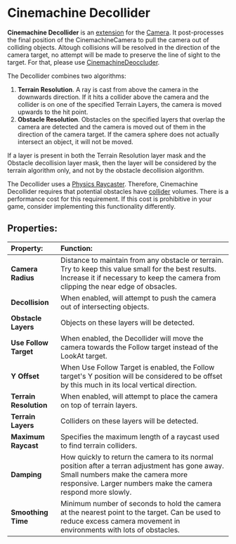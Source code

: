 # Cinemachine Decollider

__Cinemachine Decollider__ is an [extension](CinemachineVirtualCameraExtensions.md) for the [Camera](CinemachineCamera.md). It post-processes the final position of the CinemachineCamera to pull the camera out of colliding objects.  Altough collisions will be resolved in the direction of the camera target, no attempt will be made to preserve the line of sight to the target.  For that, please use [CinemachineDeoccluder](CinemachineDeoccluder.md).

The Decollider combines two algorithms:
1. **Terrain Resolution**.  A ray is cast from above the camera in the downwards direction.  If it hits a collider above the camera and the collider is on one of the specified Terrain Layers, the camera is moved upwards to the hit point.
1. **Obstacle Resolution**.  Obstacles on the specified layers that overlap the camera are detected and the camera is moved out of them in the direction of the camera target.  If the camera sphere does not actually intersect an object, it will not be moved.

If a layer is present in both the Terrain Resolution layer mask and the Obstacle decollision layer mask, then the layer will be considered by the terrain algorithm only, and not by the obstacle decollision algorithm.

The Decollider uses a [Physics Raycaster](https://docs.unity3d.com/Manual/script-PhysicsRaycaster.html). Therefore, Cinemachine Decollider requires that potential obstacles have [collider](https://docs.unity3d.com/Manual/CollidersOverview.html) volumes. There is a performance cost for this requirement. If this cost is prohibitive in your game, consider implementing this functionality differently.

## Properties:

| **Property:** | **Function:** |
|:---|:---|
| __Camera Radius__ | Distance to maintain from any obstacle or terrain. Try to keep this value small for the best results. Increase it if necessary to keep the camera from clipping the near edge of obsacles. |
| __Decollision__ | When enabled, will attempt to push the camera out of intersecting objects. |
| __Obstacle Layers__ | Objects on these layers will be detected. |
| __Use Follow Target__ | When enabled, the Decollider will move the camera towards the Follow target instead of the LookAt target. |
| __Y Offset__ | When Use Follow Target is enabled, the Follow target's Y position will be considered to be offset by this much in its local vertical direction. |
| __Terrain Resolution__ | When enabled, will attempt to place the camera on top of terrain layers. |
| __Terrain Layers__ | Colliders on these layers will be detected. |
| __Maximum Raycast__ | Specifies the maximum length of a raycast used to find terrain colliders. |
| __Damping__ | How quickly to return the camera to its normal position after a terran adjustment has gone away. Small numbers make the camera more responsive. Larger numbers make the camera respond more slowly. |
| __Smoothing Time__ | Minimum number of seconds to hold the camera at the nearest point to the target. Can be used to reduce excess camera movement in environments with lots of obstacles. |


